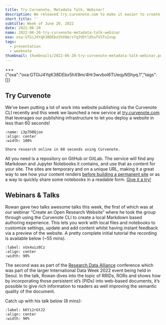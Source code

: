 ```yaml
---
title: Try Curvenote, Metadata Talk, Webinar!
description: We released try.curvenote.com to make it easier to create a Curvenote site!
short_title: ''
subtitle: Week of June 20, 2022
date: 2022-06-20
name: 2022-06-20-try-curvenote-metadata-talk-webinar
oxa: oxa:GTGiJ4YqK38DEbx5hX9m/sTq3VDtldhuTVSTuIxup
tags:
  - presentation
  - weeknote
thumbnail: thumbnails/2022-06-20-try-curvenote-metadata-talk-webinar.png
---
```


+++ {"oxa":"oxa:GTGiJ4YqK38DEbx5hX9m/4Hr3wvbol6TUeqyNShyq.1","tags":[]}

## Try Curvenote

We’ve been putting a lot of work into website publishing via the Curvenote CLI recently and this week we launched a new service at [try.curvenote.com](https://try.curvenote.com) that leverages our publishing infrastructure to let you deploy a website in less than 60 seconds!

```{figure} images/GTGiJ4YqK38DEbx5hX9m-Qwjk3oPLofetix1qLIEm-v1.png
:name: i3p7D0Qjoo
:align: center
:width: 100%

Share research online in 60 seconds using Curvenote.
```

All you need is a repository on GitHub or GitLab. The service will find any Markdown and Jupyter Notebooks it contains, and use that as content for your site. The sites are temporary and on a unique URL, making it a great way to see how your content renders [before building a permanent site](https://docs.curvenote.com/web/launchpad) or as a way to quickly share some notebooks in a readable form. [Give it a try!](https://try.curvenote.com/)

## Webinars & Talks

Rowan gave two talks awesome talks this week, the first of which was at our webinar “Create an Open Research Website” where he took the group through using the Curvenote CLI to create a local Markdown based authoring experience. This lets you work with local files and notebooks to customize settings, update and add content whilst having instant feedback via a preview of the website. A pretty complete initial tutorial the recording is available below (\~55 mins).

```{iframe} https://www.youtube-nocookie.com/embed/LviMD9zE3FM
:label: xUx4uiz8Cz
:align: center
:width: 90%
```

The second was as part of the [Research Data Alliance](https://www.rd-alliance.org/) conference which was part of the larger International Data Week 2022 event being held in Seoul. In the talk, Rowan dives into the topic of RRIDs, RORs and shows how by incorporating those persistent id’s (PIDs) into web-based documents, it’s possible to give rich information to readers as well improving the semantic quality of the document.

Catch up with his talk below (8 mins):

```{iframe} https://www.youtube-nocookie.com/embed/Ax8rqFNP7BM
:label: kKYi2rGtJ2
:align: center
:width: 90%
```

